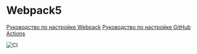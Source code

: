 # Webpack5

[Руководство по настройке Webpack](https://webpack.js.org/guides/)
[Руководство по настройке GitHub Actions](https://docs.github.com/en/actions/quickstart)

![CI](https://github.com/<natalia-smyslova>/<https://github.com/natalia-smyslova/env>/actions/workflows/web.yml/badge.svg)